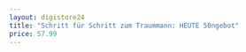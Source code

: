 ```yaml
---
layout: digistore24
title: "Schritt für Schritt zum Traummann: HEUTE 50ngebot"
price: 57.99
---
```

